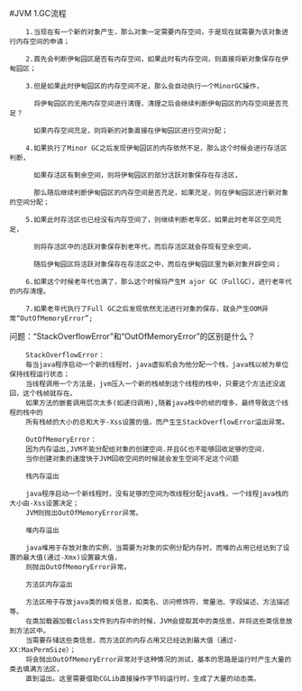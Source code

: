 #JVM
   1.GC流程
    
    
        1.当现在有一个新的对象产生，那么对象一定需要内存空间，于是现在就需要为该对象进行内存空间的申请；
        
        2.首先会判断伊甸园区是否有内存空间，如果此时有内存空间，则直接将新对象保存在伊甸园区；
        
        3.但是如果此时伊甸园区的内存空间不足，那么会自动执行一个MinorGC操作，
 
          将伊甸园区的无用内存空间进行清理，清理之后会继续判断伊甸园区的内存空间是否充足？
          
          如果内存空间充足，则将新的对象直接在伊甸园区进行空间分配；
          
        4.如果执行了Minor GC之后发现伊甸园区的内存依然不足，那么这个时候会进行存活区判断，
        
          如果存活区有剩余空间，则将伊甸园区的部分活跃对象保存在存活区，
          
          那么随后继续判断伊甸园区的内存空间是否充足，如果充足，则在伊甸园区进行新对象的空间分配；
          
        5.如果此时存活区也已经没有内存空间了，则继续判断老年区，如果此时老年区空间充足，
        
          则将存活区中的活跃对象保存到老年代，而后存活区就会存现有空余空间，
          
          随后伊甸园区将活跃对象保存在存活区之中，而后在伊甸园区里为新对象开辟空间；
          
        6.如果这个时候老年代也满了，那么这个时候将产生M ajor GC（FullGC），进行老年代的内存清理。
        
        7.如果老年代执行了Full GC之后发现依然无法进行对象的保存，就会产生OOM异常“OutOfMemoryError”;
        
   问题：“StackOverflowError”和“OutOfMemoryError”的区别是什么？
    
        StackOverflowError：
        每当java程序启动一个新的线程时，java虚拟机会为他分配一个栈，java栈以帧为单位保持线程运行状态；
        当线程调用一个方法是，jvm压入一个新的栈帧到这个线程的栈中，只要这个方法还没返回，这个栈帧就存在。 
        如果方法的嵌套调用层次太多(如递归调用),随着java栈中的帧的增多，最终导致这个线程的栈中的
        所有栈帧的大小的总和大于-Xss设置的值，而产生生StackOverflowError溢出异常。
        
        OutOfMemoryError：
        因为内存溢出,JVM不能分配给对象的创建空间.并且GC也不能够回收足够的空间.
        当你创建对象的速度快于JVM回收空间的时候就会发生空间不足这个问题
        
        栈内存溢出
        
        java程序启动一个新线程时，没有足够的空间为改线程分配java栈，一个线程java栈的大小由-Xss设置决定；
        JVM则抛出OutOfMemoryError异常。
        
        堆内存溢出
        
        java堆用于存放对象的实例，当需要为对象的实例分配内存时，而堆的占用已经达到了设置的最大值(通过-Xmx)设置最大值，
        则抛出OutOfMemoryError异常。
        
        方法区内存溢出
        
        方法区用于存放java类的相关信息，如类名、访问修饰符、常量池、字段描述、方法描述等。
        在类加载器加载class文件到内存中的时候，JVM会提取其中的类信息，并将这些类信息放到方法区中。 
        当需要存储这些类信息，而方法区的内存占用又已经达到最大值（通过-XX:MaxPermSize）；
        将会抛出OutOfMemoryError异常对于这种情况的测试，基本的思路是运行时产生大量的类去填满方法区，
        直到溢出。这里需要借助CGLib直接操作字节码运行时，生成了大量的动态类。
        
        
    
    